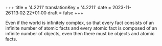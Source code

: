 +++
title = '4.2211'
translationKey = '4.2211'
date = 2023-11-26T13:02:22+01:00
draft = false
+++

Even if the world is infinitely complex, so that every fact consists of an infinite number of atomic facts and every atomic fact is composed of an infinite number of objects, even then there must be objects and atomic facts.
